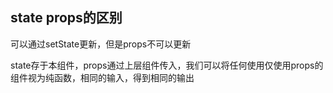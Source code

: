 ## state props的区别

可以通过setState更新，但是props不可以更新

state存于本组件，props通过上层组件传入，我们可以将任何使用仅使用props的组件视为纯函数，相同的输入，得到相同的输出